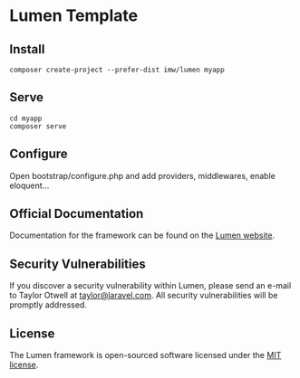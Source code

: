 # Lumen Template

## Install
```
composer create-project --prefer-dist imw/lumen myapp
```
## Serve
```
cd myapp
composer serve
```

## Configure
Open bootstrap/configure.php and add providers, middlewares, enable eloquent...


## Official Documentation

Documentation for the framework can be found on the [Lumen website](https://lumen.laravel.com/docs).

## Security Vulnerabilities

If you discover a security vulnerability within Lumen, please send an e-mail to Taylor Otwell at taylor@laravel.com. All security vulnerabilities will be promptly addressed.

## License

The Lumen framework is open-sourced software licensed under the [MIT license](https://opensource.org/licenses/MIT).
